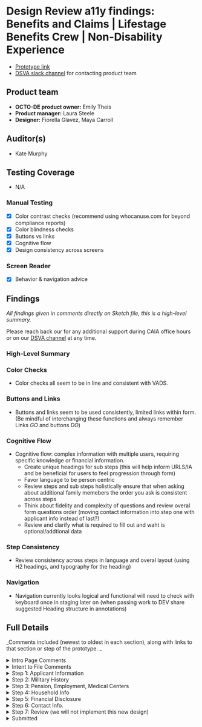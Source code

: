 # Design Review a11y findings: Benefits and Claims | Lifestage Benefits Crew | Non-Disability Experience
- [Prototype link](https://www.sketch.com/s/75b363db-6be8-4b7e-8655-8f12f1ea5554/p/3BF5B061-A74A-4EF7-9842-682E66AA879B/canvas)
- [DSVA slack channel](https://dsva.slack.com/archives/C057W3N9K2S) for contacting product team

## Product team
- **OCTO-DE product owner:** Emily Theis
- **Product manager:** Laura Steele
- **Designer:** Fiorella Glavez, Maya Carroll

## Auditor(s)
- Kate Murphy
  
## Testing Coverage
- N/A

### Manual Testing
  * [x] Color contrast checks (recommend using whocanuse.com for beyond compliance reports)
  * [x] Color blindness checks
  * [x] Buttons vs links
  * [x] Cognitive flow
  * [x] Design consistency across screens
### Screen Reader
  * [x] Behavior & navigation advice
## Findings
_All findings given in comments directly on Sketch file, this is a high-level summary._

Please reach back our for any additional support during CAIA office hours or on our  [DSVA channel](https://dsva.slack.com/archives/C01K37HRUAH) at any time. <br>

### High-Level Summary
### Color Checks
- Color checks all seem to be in line and consistent with VADS. <br>
### Buttons and Links
- Buttons and links seem to be used consistently, limited links within form. (Be mindful of interchanging these functions and always remember Links _GO_ and buttons _DO_) <br>
### Cognitive Flow
- Cognitive flow: complex information with multiple users, requiring specific knowledge or financial information. <br>
    - Create unique headings for sub steps (this will help inform URLS/IA and be beneficial for users to feel progression through form) <br>
    - Favor language to be person centric <br>
    - Review steps and sub steps holistically ensure that when asking about additional family memebers the order you ask is consistent across steps <br>
    - Think about fidelity and complexity of questions and review overal form questions order (moving contact information into step one with applicant info instead of last?) <br>
    - Review and clarify what is required to fill out and waht is optional/addtional data <br>
### Step Consistency
- Review consistency across steps in language and overal layout (using H2 headings, and typography for the heading) <br>
### Navigation
- Navigation currently looks logical and functional will need to check with keyboard once in staging later on (when passing work to DEV share suggested Heading structure in annotations) <br>

## Full Details
_Comments included (newest to oldest in each section), along with links to that section or step of the prototype.
_
<details><summary>Intro Page Comments</summary>

https://www.sketch.com/s/75b363db-6be8-4b7e-8655-8f12f1ea5554/p/0C7C4F5E-82B6-44DD-AC2F-80D95351BDD8/canvas#Comment

 ### Katherine
I don't think this link to rates is relevant here on the intro page of the form
 
 ### Katherine
using "certain needs or disabilities" language from existing va.gov page: https://www.va.gov/disability/compensation-rates/special-monthly-compensation-rates/
 
 ### Katherine
@Fiorella @ Maya - I removed the list of additional forms for special circumstances from this page. The list doesn't provide enough context on this page to be useful to Veterans. They won't be able to tell if which additional forms they may need at this point. 
I've replaced the list with one sentence about additional forms.
 
 ### Katherine
CAIA recommendation: Break the bulleted list into shorter chunks for easier reading. Recommended copy below:
 
 ### Katherine
noting here that VA.gov doesn't use directional language ("below") for accessibility reasons. "Pension" should also be lower case.
 
 ### Katherine
This is outside the purple note of areas to review, but noting here that steps 3 and 4 aren't steps the Veteran takes, so we don't need them on this page.
 
 ### Katherine
changed this instruction to "Complete and submit" (from "Complete and mail")
 
 ### Katherine
@Maya @Fiorella I revised this list. We'll need stakeholders to confirm the accuracy.
 
 ### Katherine
Just noting for the designers that I messed up the style of these bullet points.
 
### Fiorella
I noticed the phone number is different the request appeal. What is the number selection they should press to get help right away?
 
### Fiorella
What would the new expiration date be?
 
### Fiorella
I updated the time to 45 mins from 15 mins, I still think 45 mins is not enough, this from is a beast and I think it would take someone longer than 45 mins
 
### Fiorella
ITF is something we’d like to include automatically, should we still keep this copy here, adjust it, or remove it?

</details>



<details><summary>Intent to File Comments</summary>

https://www.sketch.com/s/75b363db-6be8-4b7e-8655-8f12f1ea5554/p/3BF5B061-A74A-4EF7-9842-682E66AA879B/canvas#Comment
 
 ### Katherine
changed
 
 
 ### Kate
If you are looking to distinguish this additional info section from the alert more there is an additional 'no border' alternate option.

</details>


<details><summary>Step 1: Applicant Information</summary>

https://www.sketch.com/s/75b363db-6be8-4b7e-8655-8f12f1ea5554/p/467E6E7E-9020-4C29-B732-B774FECC95B3/canvas#Comment

 
 
 ### Maya
@Katherine @Vicky I wouldn't make an assumption that the user has read the hint text on this field. Additionally, please include error validation for this input in case they enter their social security number here.
 
 
 ### Katherine
remove hint text
 
 
 ### Katherine
Is this asking whether the Veteran has ever filed a VA pension claim, or any kind of claim with VA before?
 
 
 ### Katherine
@Maya What action triggers this alert to show up on this screen?
 
 
 ### Todd
On vets-website they encourage us to follow component patterns for common user submitted fields. The Social Security number component pattern doesn't include an option to add an 'example, 123 45 6789' hint. This would be a deviation from other vets-website forms.
 
 
 ### Katherine
lower cased "number"
 
 
 ### Katherine
@Maya is it considered in scope to remove "Your" from the other fields on this page, i.r. "Your first name"? I noticed "VA file number" doesn't have "Your." If removing "Your" isn't in scope, then I'll update to say "Your VA file number"


</details>

<details><summary>Step 2: Military History</summary>

 https://www.sketch.com/s/75b363db-6be8-4b7e-8655-8f12f1ea5554/p/316E2F85-A392-40B8-9DF2-B0178C7CA260/canvas#Comment


 
 ### Todd
The pension benefits form automatically saves your progress as you fill it out, including additional service periods. When the veteran selects 'Add another service period' the form will continue to auto-save. The exception is when you 'Edit' an existing service period. In that case you need to manually save the changes with the 'Update' button. Adding a manual 'Save' button to a new service period would be a deviation from the existing pattern and may potentially require some significant refactoring.
 
 
 ### Katherine
What is a VA service number?


</details>

<details><summary>Step 3: Pension, Employment, Medical Centers</summary>

 https://www.sketch.com/s/75b363db-6be8-4b7e-8655-8f12f1ea5554/p/AFA43D59-B983-46B6-9702-F37DDB5ABF6D/canvas#Comment

 
 ### Vicky
Zenhub task: https://app.zenhub.com/workspaces/benefits-pension-64e775aaa6b1ca1ed49b2ede/issues/gh/department-of-veterans-affairs/va.gov-team/69725
 
 
 ### Katherine
@Maya @Julie I updated the copy on this page based on the language from the PDF form
 
 
 ### Katherine
I'm discussing this recommendation with the CAIA team, but in the meantime, I suggest doing this: 
Insert an "additional info" component: 
https://design.va.gov/components/additional-info

Link text: 
What's special monthly compensation? 

Expandable copy: 
If you have certain health needs or disabilities, we'll pay you extra money. We call this special monthly compensation. 

You may be eligible to claim SMC if you experience any of these situations:

The physical loss of one or both eyes
The loss of sight or total blindness in one or both eyes
Being permanently bedridden (unable to get out of bed)
Needing daily help with basic needs (like eating, dressing, and bathing), also called “Aid and Attendance”
 
 
 ### Katherine
Question for product team: Is there a reason we only ask about severe visual impairment, and not other situations that are eligible for special monthly compensation? 
The amputation of one or more limbs or extremities
The loss of use of one or more limbs or extremities (meaning you have no effective function remaining)
The physical loss of one or both eyes
The loss of sight or total blindness in one or both eyes

Source: https://www.va.gov/disability/compensation-rates/special-monthly-compensation-rates/#how-we-assign-smc-levels-l-thr
 
 
 ### Katherine
@Maya I changed the header for step 3
 
 
 ### Katherine
@Maya changing subheader to "VA medical centers" for accessibility
 
 
 ### Katherine
@Maya I changed subheader to "VA medical centers" for accessibility
 
 
 ### Katherine
@Maya changing sub hed to "VA medical centers" for accessibility
 
 
 ### Kate
Consider the order of these questions, to help with cognitive load we would want to think of the information in a funnel approach starting with the most broad to most specific. Review this screen and previous screen and decide if making these questions in a different order makes sense.
 
 
 ### Kate
Be cautious of pages where the headings and content are all the same until the 'decision point' question, this can be confusing and make folks answer incorrectly thinking they are on a previous screen.
 
 
 ### Kate
Be cautious when adding new information to an existing page, think through reasoning on why to continue this pattern over creating new pages for additional steps.
 
 
 ### Katherine
@Maya does VA need to know if this person has ever received treatment from a VA medical center, within a specific time frame, or something else?
 
 
 ### Katherine
Question for the product team: How should someone complete and submit this form if they're completing a pension form online?
 
 
 ### Katherine
CAIA recommendation: The form should ask one question at a time for ease of reading, and to reduce cognitive overload. Suggested questions below. For the 2nd question, I assume we want to know if they're currently in the process of waiting for a Medicaid decision, not whether they've applied for it and been denied?
 
 
 ### Katherine
CAIA recommendation: The form should ask one question at a time for ease of reading, and to reduce cognitive overload. Suggested questions below. For the 2nd question, I assume we want to know if they're currently in the process of waiting for a Medicaid decision, not whether they've applied for it and been denied?
 
 
 ### Katherine
@Maya @Fiorella - Do all of the questions in step 3 relate to special monthly compensation? Or disabilities? I might want to recommend a different name for this section, since pension is very general and applies to the entire application.
 
 
 ### Katherine
Question: I'd like to ask this in a different way, but before I can suggest other language, how does this question affect the Veteran's eligibility?
 
 
 ### Katherine
minor change to fix spelling and add question mark
 
 
 ### Katherine
minor change to add missing words
 
 
 ### Katherine
corrected spelling of "currently"
 
 
 ### Katherine
corrected spelling of "currently"
 
 
 ### Katherine
minor change to add missing word
 
 
 ### Katherine
minor change for style
 
 
 ### Kate
This seems to be a different pattern than the previous screens. Was there a reason for adapting to a new pattern mid step? I recommend keeping consistent throughout the form. This secondary heading could be useful to help build unique URLs for each page.
 
 
 ### Katherine
new copy
 
 
 ### Katherine
changed copy to align with VA.gov style standards
 
 
 ### Kate
if using situational logic like this and new questions appear based off the Veterans answers, ensure robust testing is done so that they are clearly communicated with screen reader users. Generally the preferred approach would be less steps per page and more pages. Be prepared to share reasoning on choosing the design pattern less traveled.
 
 
 ### Kate
Consider adding more context here, this can also help inform your URLs and build more inclusive IA. ex. 3 of 7 Pension information: [narrower description of this pages questions]
 
 
 ### Katherine
I changed this question to be active voice from passive voice. I also rephrased it so that users can answer yes or no more easily.
Viewed
 
 
 ### Katherine
I'd like to suggest content recommendations for this question, but I'd like to know: 
How do we define "recently"?
Are there other examples of federal medical facilities other than military bases?



</details>

<details><summary>Step 4: Household Info</summary>

 https://www.sketch.com/s/75b363db-6be8-4b7e-8655-8f12f1ea5554/p/2647C492-EE5E-4C31-B060-D04332452461/canvas#Comment

 
 ### Katherine
@Maya flagging a small copy change here.
 
 
 ### Katherine
@Maya @ Julie I saw the answer from the pension biz stakeholders. I re-phrased these options with input from the sitewide content team, and removed "illness" since it falls under "medical reason"
 
 
 ### Katherine
@Maya @ Julie I saw the answer from the pension biz stakeholders. I re-phrased these options with input from the sitewide content team, and removed "illness" since it falls under "medical reason." This question refers to living apart, not being legally separated right? That's what I gather from the Teams chat with stakeholders.
 
 
 ### Vicky
Task for engineering: https://app.zenhub.com/workspaces/benefits-pension-64e775aaa6b1ca1ed49b2ede/issues/gh/department-of-veterans-affairs/va.gov-team/69554
 
 
 ### Katherine
@Maya For consistency on this page, consider a subheader for the address, like "Where does your child live?" 
This will be consistent with the next subheader on the page "Who does your child live with?"
 
 
 ### Katherine
changed "Are they" to "Is your child..."
 
 
 ### Katherine
@Maya The checkbox copy is clear. I think we can remove the copy in parentheses here (Foreign nation, etc.). Unless there's a reason we need to keep it?
 
 
 ### Kate
This is a lot of questions per page, consider breaking apart. Also think through fidelity of information, does it make sense to ask specific questions like if the child is married and if the child is in school or disabled at the same time?
 
 
 ### Katherine
changed from "Describe how your marriage ended" because this page is asking about the current spouse's former marriage, not the user's marriage.
 
 
 ### Katherine
The scope of the content review is just the areas with purple notes, but noting that some of the other labels on this page need tweaks (for example: Spouse's first name needs an apostrophe s after spouse). Should also use consistent sentence casing (for example: Spouse's suffix)
 
 
 ### Kate
Review styling across all screens collectively to find cohesive and consistent heading level.
 
 
 ### Katherine
fixed capitalization for "state"
 
 
 ### Katherine
removed James Smith's name from this question
 
 
 ### Katherine
lower cased "information" in header
 
 
 ### Katherine
Changed "Are they" to "Is your child..."
 
 
 ### Katherine
changed "Who do they live with?" to "Who does your child live with?" so there's no confusion over who "they" is.
 
 
 ### Katherine
lower cased address
 
 
 ### Katherine
updated the expandable text for plain language. Product team will need to confirm the accuracy with stakeholders.
 
 
 ### Katherine
aligned this link text to the preceding question
 
 
 ### Katherine
@Fiorella @Maya do we know how VA uses the information from this question? How does it affect the pension benefit?
 
 
 ### Katherine
fixed spelling of "currently" and added question mark
 
 
 ### Katherine
aligned this link text to the preceding question
 
 
 ### Katherine
corrected spelling of "seriously disabled"
 
 
 ### Katherine
change form labels to "Former spouse's first name," "Former spouse's middle name," etc.


</details>

<details><summary>Step 5: Financial Disclosure</summary>
https://www.sketch.com/s/75b363db-6be8-4b7e-8655-8f12f1ea5554/p/694C1A7E-2096-46A5-AF79-0BAEE169B065/canvas#Comment

 
 ### Katherine
@Maya I removed the instruction about reporting income ("If you leave a question blank...") from this screen since it doesn't have any fields for reporting income.
 
 
 ### Katherine
@Maya Beth Potts, one of the OCTO CAIA leads, and I simplified this instruction further.
 
 
 ### Katherine
@Maya Beth Potts, one of the OCTO CAIA leads, and I simplified this instruction further.
 
 
 ### Katherine
@Maya Beth Potts, one of the OCTO CAIA leads, and I simplified this instruction further.
 
 
 ### Katherine
I changed "your or your dependents" to "you and your dependents" for accuracy.
 
 
 ### Katherine
@Maya based on the Teams chat with pension biz stakeholders, it seems like we need to include a field that asks: 
When did you pay? 

They'll include some expenses based on when you paid. For example, burial expenses only qualify to be deducted if they're within a certain time frame. The PDF says: "Burial expenses are
unreimbursed amounts you paid for the last illness and burial of a spouse at any time prior to the end of the year following the year of death."
 
 
 ### Katherine
Question for product team: 
How should a Veteran complete and submit the additional form if they're applying for pension online?
 
 
 ### Katherine
@Fiorella @Maya do Veterans get to exclude the value of all their personal belongings, or just appliances and transportation vehicles?
 
 
 ### Katherine
flagging a change to the copy here to move the question closer to the "yes/no" options
 
 
 ### Katherine
flagging small tweaks to the options copy here
 
 
 ### Katherine
flagging small tweaks to the options copy here
 
 
 ### Katherine
updated this copy
 
 
 ### Katherine
@Maya what's the difference between the type of expense on the previous screens (hospital) and in-home care or care facility expenses?
 
 
 ### Katherine
@Maya this screen feels strange to me because we ask about a specific date that you paid, and then we ask if this payment is recurring. Could we ask the frequency first? And then if it's a one time payment, we can ask when? 
If it's a recurring payment, can we forgo the question about the payment date?
 
 
 ### Katherine
reverse the order of these options. start with one-time, end with annually
 
 
 ### Katherine
@Maya can you share the screen that asks if someone has care expenses?
 
 
 ### Katherine
changed header to "Your care expenses"
 
 
 ### Katherine
minor tweak for capitalization
 
 
 ### Katherine
minor tweak for capitalization
 
 
 ### Katherine
button text should specify "pension or service retirement income"
 
 
 ### Katherine
How much do they pay you every month?
 
 
 ### Katherine
re-phrased question
 
 
 ### Katherine
Consider making this question required and removing this paragraph.
 
 
 ### Katherine
@Maya @Fiorella can we make these questions required to avoid the assumption they have unspecified income or have no income to report? If they have no income to report, they can enter $0.
 
 
 ### Katherine
@Fiorella @Maya can we make this the first question of the gross monthly income section? Because the previous section allows you to add other monthly income, someone may think to add pension or service retirement income in the previous section.
 
 
 ### Katherine
How much do they pay you every month?
 
 
 ### Katherine
re-phrased the question
 
 
 ### Kate
@ Katherine Can this be rephrased to make more clear the question is asking about a spouse's expenses?
 
 
 ### Katherine
@Fiorella @Maya is there a reason we ask for the payment frequency, instead of asking for the yearly total?
 
 
 ### Katherine
What was the purpose of this expense? (*Required) 
Examples include doctor fees, hospital charges, attorney fees, or tuition.
 
 
 ### Katherine
Who did you pay?
 
 
 ### Katherine
@Maya - Should "entire question" say "entire section" or "entire page"? 
Right now, we say if you skip any items, we'll consider it unspecified income. But we also say if you leave the question blank, we assume you have no income to report. Skipping an item and leaving a question blank sound like the same thing.
 
 
 ### Katherine
removed definition of assets
 
 
 ### Katherine
removed definition of assets
 
 
 ### Katherine
removed definition of assets here
 
 
 ### Katherine
@Fiorella @Maya - does this page exist in the current online pension form? Just want to confirm. If so, I won't suggest any edits for it.
 
 
 ### Katherine
removed .00 cents for VA style
 
 
 ### Kate
this information along with the description of what not to include make the question hard to discover on the page, think about the content design/layout here and see if implementing other patterns makes the question more prominent.
 
 
 ### Katherine
changed header to say "Your income and assets"
 
 
 ### Kate
Think through the order of these sub steps, it may be confusing being asked a catch all other expenses question before asking a question that is specific of their care. I also see grouping all the care questions for self, spouse and dependents. Review with other sections where information is needed about multiple entities and remain consistent to what is best for your user's cognitive load.
 
 
 ### Kate
Review header consistency
 
 
 ### Kate
I do not see any of these questions as required across all the pages, is this correct that this is all optional information?
 
 
 ### Kate
Can not review this page for a11y based on layout confusion. based on previous screens no immediate concerns, please reach out if you would like to review together.
 
 
Fiorella
@Maya I only created the first page for the Veteran’s child. This page is identical as the previous 4 pages I created for the Veteran’s Spouse that has “Josh Smith’s in-home care or care facility expenses:” title
 
 
 ### Katherine
@Maya @Fiorella - just confirming, this is for expenses the Veteran already paid? Not expenses they expect to pay?
 
 
 ### Katherine
@Maya - What should a Veteran enter for provider? If they're getting in home care, should they enter the name of their care attendant, or the agency the attendant works for? 
If they're in a care facility, should they enter the name of the facility?
 
 
 ### Katherine
made "facility" lower case
 
 
 ### Katherine
removed question mark from "Type of care"
 
 
 ### Katherine
shortened all the headers in this stage to "Your care expenses" or "[name of person's] care expenses"
 
 
 ### Katherine
changed "Do you" to "Does your spouse..."
 
 
 ### Katherine
changed "Do you" to "Does your child..."
 
 
 ### Katherine
tweaking this for VA.gov
 
 
 ### Katherine
@Maya - is this question asking about non-VA pension? What are examples of "service retirement income"?
 
 
 ### Katherine
How should someone complete and submit this additional form if they're filling out the pension form online?
 
 
 ### Katherine
minor tweak
 
 
 ### Katherine
corrected spelling
 
 
 ### Katherine
tweaked this button copy because "add monthly income" sounds like a way to add the 3 previous fields
 
 
 ### Katherine
minor tweak
 
 
 ### Katherine
@Maya - What types of payments are we asking about in the "Civil Service" field?
 
 
 ### Katherine
@Maya - I'm changing this header from "Financial Disclosure" to "Financial information" on all step 5 of 7 screens. 
Is it ok if I don't input the change in this Sketch file? Is there a way to make the change simultaneously for all the screens?
 
 
 ### Katherine
@Maya - do we know if this question is asking if the Veteran or their dependents has more than 4 sources of income EACH? Or if the Veteran and their dependents have more than 4 sources of income total? Should this question also include the Veteran's spouse?
 
 
 ### Katherine
see comment on previous screen
 
 
 ### Katherine
see comment on previous screen
 
 
 ### Katherine
changed header
 
 
 ### Katherine
changed header
 
 
 ### Katherine
changed header
 
 
 ### Katherine
changed header
 
 
 ### Katherine
removed period after "Finish this application later"
 
 
 ### Katherine
re-worded this question so it's easier to read
 
 
 ### Katherine
shortening this sentence to align with VA.gov explanation of assets
 
 
 ### Katherine
shortening this sentence to align with VA.gov explanation of assets
 
 
 ### Katherine
removed period after "Finish this application later"
 
 
 ### Katherine
removed period after "Finish this application later"
 
 
 ### Katherine
removed period after "Finish this application later"
 
 
 ### Katherine
removed period after "Finish this application later"
 
 
 ### Katherine
removed period after "Finish this application later"
 
 
 ### Katherine
removed .00 cents for VA style
 
 
 ### Katherine
removed the .00 cents to align with VA style
 
 
 ### Katherine
removed period at end of "Finish this application later"
 
 
 ### Katherine
I put new copy here to clarify the information around asset transfers, but I didn't move any of the components around because I didn't to mess anything up.
 
 
 ### Katherine
minor tweaks to this copy
 
 
 ### Katherine
changed this header
 
 
 ### Katherine
changed this header
 
 
 ### Katherine
minor tweaks for plain language
 
 
 ### Katherine
changed header to "Financial information"
 
 
 ### Katherine
minor changes here to align with VA.gov style
 
 
 ### Katherine
minor tweaks for plain language
 
 
 ### Katherine
minor tweaks for plain language
 
 
 ### Katherine
changed header to "Financial information"
 
 
 ### Katherine
Question for product team: I changed this to provide clarifying information to the user. Can you confirm with stakeholders if this is accurate?
 
 
 ### Katherine
changed the header to "Financial information"
Viewed
 
 
 ### Julie
@Fiorella I listened to the 9/12 SME call & understood them to say that Service Retirement/Pension is one that needs a source (and there may be multiple entries b/c multiple sources).
They did note that they liked that it says "retirement," which I took to mean that people do well to have a prompt for retirement. I think we should handle that by adding examples of types of income in the "Additional monthly income" area -- rather than by keeping it in the group of Federal income sources.



</details>

<details><summary>Step 6: Contact Info.</summary>

 https://www.sketch.com/s/75b363db-6be8-4b7e-8655-8f12f1ea5554/p/15062C97-052C-489F-BD0B-D72FD0C71E73/canvas#Comment

 
 ### Katherine
changed this text to reflect the new copy of the checkbox
 
 
 ### Katherine
I changed this expanded text to make it active voice (i.e. "We automatically enter..." instead of "The United States is automatically chosen...")
 
 
 ### Kate
it seems all information requested in this section is contact information; should this step be called contact information instead? Then you can break apart these questions more easily to be:
Contact information | Mailing address
Contact information | Phone numbers
Contact information | Email
 
 
 ### Katherine
change this to match design pattern


</details>

<details><summary>Step 7: Review (we will not implement this new design)</summary>

https://www.sketch.com/s/75b363db-6be8-4b7e-8655-8f12f1ea5554/p/3F02808A-D2D4-4766-9C24-340D3B42FB55/canvas#Comment

No comments listed.


</details>

<details><summary>Submitted</summary>

 https://www.sketch.com/s/75b363db-6be8-4b7e-8655-8f12f1ea5554/p/E62826B1-9AF9-450D-9740-D61A29A2EB2A/canvas#Comment

No comments listed.

</details>

